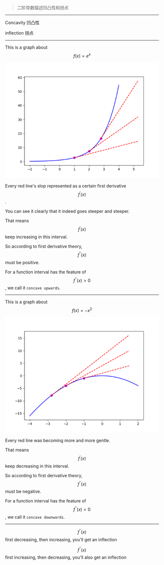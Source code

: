 > 二阶导数描述凹凸性和拐点

___

Concavity
凹凸性

inflection
拐点
___

This is a graph about $$f(x)=e^x$$ 

![](/assets/log_concavity.png)

Every red line's slop represented as a certain first derivative $$f^\prime(x)$$. 

You can see it clearly that it indeed goes steeper and steeper. 

That means $$f^\prime(x)$$ keep increasing in this interval.

So according to first derivative theory, $$f^{\prime\prime}(x)$$ must be positive.

For a function interval has the feature of $$f^{\prime\prime}(x) > 0$$, we call it `concave upwards`.
___

This is a graph about $$f(x)=-x^2$$ 

![](/assets/-x^2_concavity.png)

Every red line was becoming more and more gentle. 

That means $$f^\prime(x)$$ keep decreasing in this interval.

So according to first derivative theory, $$f^{\prime\prime}(x)$$ must be negative.

For a function interval has the feature of $$f^{\prime\prime}(x) < 0$$, we call it `concave downwards`.
___

$$f^{\prime\prime}(x)$$ first decreasing, then increasing, you'll get an inflection

$$f^{\prime\prime}(x)$$ first increasing, then decreasing, you'll also get an inflection

